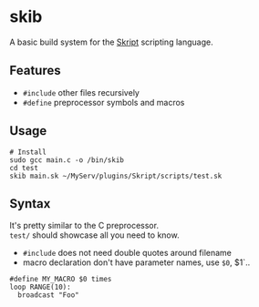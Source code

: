 # skib
A basic build system for the [Skript](https://github.com/SkriptLang/Skript) scripting language.

## Features
- `#include` other files recursively
- `#define` preprocessor symbols and macros

## Usage
```
# Install
sudo gcc main.c -o /bin/skib
cd test
skib main.sk ~/MyServ/plugins/Skript/scripts/test.sk
```

## Syntax
It's pretty similar to the C preprocessor.  
`test/` should showcase all you need to know.  
- `#include` does not need double quotes around filename
- macro declaration don't have parameter names, use `$0`, $1`..
```
#define MY_MACRO $0 times
loop RANGE(10):
  broadcast "Foo"
```
